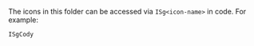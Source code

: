 The icons in this folder can be accessed via `ISg<icon-name>` in code. For example:

```js
ISgCody
```
